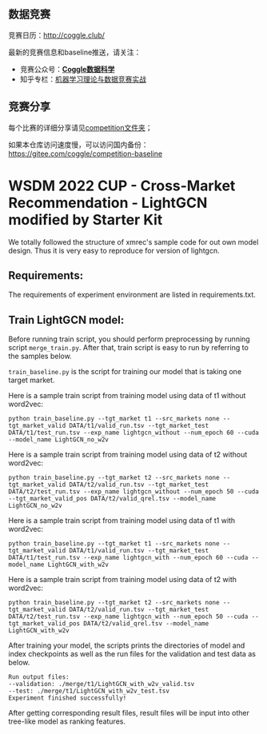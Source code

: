 ## 数据竞赛

竞赛日历：http://coggle.club/

最新的竞赛信息和baseline推送，请关注：
- 竞赛公众号：[**Coggle数据科学**](https://t.zsxq.com/Eyn6EQr)
- 知乎专栏：[机器学习理论与数据竞赛实战](https://zhuanlan.zhihu.com/DataAI)

## 竞赛分享

每个比赛的详细分享请见[competition文件夹](https://github.com/datawhalechina/competition-baseline/tree/master/competition)；

如果本仓库访问速度慢，可以访问国内备份：https://gitee.com/coggle/competition-baseline

# WSDM 2022 CUP - Cross-Market Recommendation - LightGCN modified by Starter Kit 
We totally followed the structure of xmrec's sample code for out own model design. Thus it is very easy to reproduce for version of lightgcn.

## Requirements:
The requirements of experiment environment are listed in requirements.txt.

## Train LightGCN model:

Before running train script, you should perform preprocessing by running script `merge_train.py`. After that, train script is easy to run by referring to the samples below.

`train_baseline.py` is the script for training our model that is taking one target market. 

Here is a sample train script from training model using data of t1 without word2vec:

    python train_baseline.py --tgt_market t1 --src_markets none --tgt_market_valid DATA/t1/valid_run.tsv --tgt_market_test DATA/t1/test_run.tsv --exp_name lightgcn_without --num_epoch 60 --cuda --model_name LightGCN_no_w2v

Here is a sample train script from training model using data of t2 without word2vec:

```
python train_baseline.py --tgt_market t2 --src_markets none --tgt_market_valid DATA/t2/valid_run.tsv --tgt_market_test DATA/t2/test_run.tsv --exp_name lightgcn_without --num_epoch 50 --cuda --tgt_market_valid_pos DATA/t2/valid_qrel.tsv --model_name LightGCN_no_w2v
```

Here is a sample train script from training model using data of t1 with word2vec:

```
python train_baseline.py --tgt_market t1 --src_markets none --tgt_market_valid DATA/t1/valid_run.tsv --tgt_market_test DATA/t1/test_run.tsv --exp_name lightgcn_with --num_epoch 60 --cuda --model_name LightGCN_with_w2v
```

Here is a sample train script from training model using data of t2 with word2vec:

```
python train_baseline.py --tgt_market t2 --src_markets none --tgt_market_valid DATA/t2/valid_run.tsv --tgt_market_test DATA/t2/test_run.tsv --exp_name lightgcn_with --num_epoch 50 --cuda --tgt_market_valid_pos DATA/t2/valid_qrel.tsv --model_name LightGCN_with_w2v
```

After training your model, the scripts prints the directories of model and index checkpoints as well as the run files for the validation and test data as below. 

    Run output files:
    --validation: ./merge/t1/LightGCN_with_w2v_valid.tsv
    --test: ./merge/t1/LightGCN_with_w2v_test.tsv
    Experiment finished successfully!

After getting corresponding result files, result files will be input into other tree-like model as ranking features.

